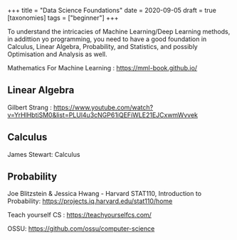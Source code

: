 +++
title = "Data Science Foundations"
date = 2020-09-05
draft = true
[taxonomies]
tags = ["beginner"]
+++

To understand the intricacies of Machine Learning/Deep Learning methods, in addittion yo programming, you need to have a good foundation in Calculus, Linear Algebra, Probability, and Statistics, and possibly Optimisation and Analysis as well. 

Mathematics For Machine Learning : https://mml-book.github.io/

## Linear Algebra

Gilbert Strang : https://www.youtube.com/watch?v=YrHlHbtiSM0&list=PLUl4u3cNGP61iQEFiWLE21EJCxwmWvvek

## Calculus

James Stewart: Calculus


## Probability
Joe Blitzstein & Jessica Hwang - Harvard STAT110, Introduction to Probability: https://projects.iq.harvard.edu/stat110/home


Teach yourself CS : https://teachyourselfcs.com/

OSSU: https://github.com/ossu/computer-science
